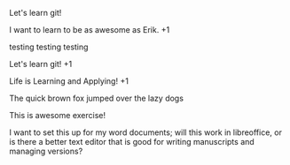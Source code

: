 
Let's learn git!

I want to learn to be as awesome as Erik. +1

testing testing testing

Let's learn git! +1

Life is Learning and Applying! +1

The quick brown fox jumped over the lazy dogs

This is awesome exercise!

I want to set this up for my word documents; will this work in libreoffice, or is there a 
better text editor that is good for writing manuscripts and managing versions?
